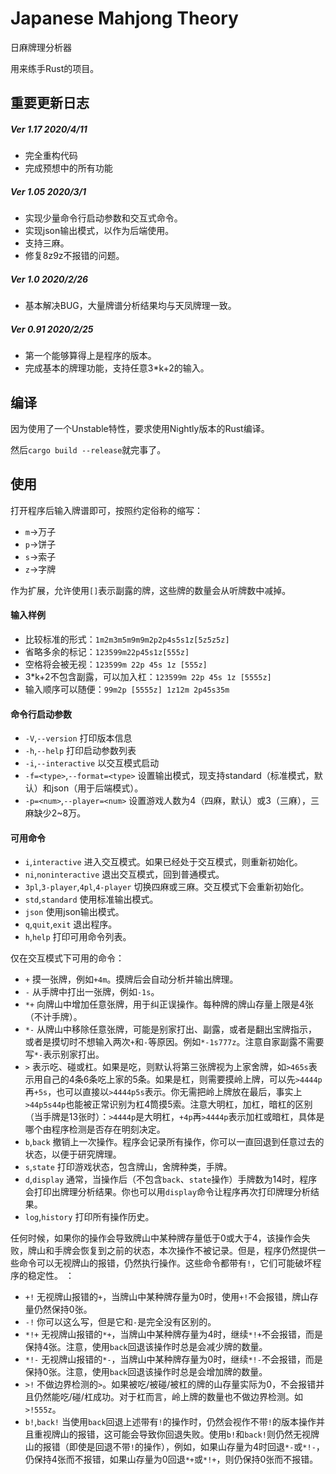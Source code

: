 # Japanese Mahjong Theory

日麻牌理分析器

用来练手Rust的项目。

## 重要更新日志

##### Ver 1.17 2020/4/11

* 完全重构代码
* 完成预想中的所有功能

##### Ver 1.05 2020/3/1

* 实现少量命令行启动参数和交互式命令。
* 实现json输出模式，以作为后端使用。
* 支持三麻。
* 修复8z9z不报错的问题。

##### Ver 1.0 2020/2/26

* 基本解决BUG，大量牌谱分析结果均与天凤牌理一致。

##### Ver 0.91 2020/2/25

* 第一个能够算得上是程序的版本。
* 完成基本的牌理功能，支持任意3*k+2的输入。

## 编译

因为使用了一个Unstable特性，要求使用Nightly版本的Rust编译。

然后`cargo build --release`就完事了。

## 使用

打开程序后输入牌谱即可，按照约定俗称的缩写：

* `m`->万子
* `p`->饼子
* `s`->索子
* `z`->字牌

作为扩展，允许使用`[]`表示副露的牌，这些牌的数量会从听牌数中减掉。

#### 输入样例

* 比较标准的形式：`1m2m3m5m9m9m2p2p4s5s1z[5z5z5z]`
* 省略多余的标记：`123599m22p45s1z[555z]`
* 空格将会被无视：`123599m 22p 45s 1z [555z]`
* 3*k+2不包含副露，可以加入杠：`123599m 22p 45s 1z [5555z]`
* 输入顺序可以随便：`99m2p [5555z] 1z12m 2p45s35m`

#### 命令行启动参数

* `-V`,`--version` 打印版本信息
* `-h`,`--help` 打印启动参数列表
* `-i`,`--interactive` 以交互模式启动
* `-f=<type>`,`--format=<type>` 设置输出模式，现支持standard（标准模式，默认）和json（用于后端模式）。
* `-p=<num>`,`--player=<num>` 设置游戏人数为4（四麻，默认）或3（三麻），三麻缺少2~8万。

#### 可用命令

* `i`,`interactive` 进入交互模式。如果已经处于交互模式，则重新初始化。
* `ni`,`noninteractive` 退出交互模式，回到普通模式。
* `3pl`,`3-player`,`4pl`,`4-player` 切换四麻或三麻。交互模式下会重新初始化。
* `std`,`standard` 使用标准输出模式。
* `json` 使用json输出模式。
* `q`,`quit`,`exit` 退出程序。
* `h`,`help` 打印可用命令列表。

仅在交互模式下可用的命令：

* `+` 摸一张牌，例如`+4m`。摸牌后会自动分析并输出牌理。
* `-` 从手牌中打出一张牌，例如`-1s`。
* `*+` 向牌山中增加任意张牌，用于纠正误操作。每种牌的牌山存量上限是4张（不计手牌）。
* `*-` 从牌山中移除任意张牌，可能是别家打出、副露，或者是翻出宝牌指示，或者是摸切时不想输入两次`+`和`-`等原因。例如`*-1s777z`。注意自家副露不需要写`*-`表示别家打出。
* `>` 表示吃、碰或杠。如果是吃，则默认将第三张牌视为上家舍牌，如`>465s`表示用自己的4条6条吃上家的5条。如果是杠，则需要摸岭上牌，可以先`>4444p`再`+5s`，也可以直接以`>4444p5s`表示。你无需把岭上牌放在最后，事实上`>44p5s44p`也能被正常识别为杠4筒摸5索。注意大明杠，加杠，暗杠的区别（当手牌是13张时）：`>4444p`是大明杠，`+4p`再`>4444p`表示加杠或暗杠，具体是哪个由程序检测是否存在明刻决定。
* `b`,`back` 撤销上一次操作。程序会记录所有操作，你可以一直回退到任意过去的状态，以便于研究牌理。
* `s`,`state` 打印游戏状态，包含牌山，舍牌种类，手牌。
* `d`,`display` 通常，当操作后（不包含`back`、`state`操作）手牌数为14时，程序会打印出牌理分析结果。你也可以用`display`命令让程序再次打印牌理分析结果。
* `log`,`history` 打印所有操作历史。

任何时候，如果你的操作会导致牌山中某种牌存量低于0或大于4，该操作会失败，牌山和手牌会恢复到之前的状态，本次操作不被记录。但是，程序仍然提供一些命令可以无视牌山的报错，仍然执行操作。这些命令都带有`!`，它们可能破坏程序的稳定性。 ：

* `+!` 无视牌山报错的`+`，当牌山中某种牌存量为0时，使用`+!`不会报错，牌山存量仍然保持0张。
* `-!` 你可以这么写，但是它和`-`是完全没有区别的。
* `*!+` 无视牌山报错的`*+`，当牌山中某种牌存量为4时，继续`*!+`不会报错，而是保持4张。注意，使用`back`回退该操作时总是会减少牌的数量。
* `*!-` 无视牌山报错的`*-`，当牌山中某种牌存量为0时，继续`*!-`不会报错，而是保持0张。注意，使用`back`回退该操作时总是会增加牌的数量。
* `>!` 不做边界检测的`>`。如果被吃/被碰/被杠的牌的山存量实际为0，不会报错并且仍然能吃/碰/杠成功。对于杠而言，岭上牌的数量也不做边界检测。如`>!555z`。
* `b!`,`back!` 当使用`back`回退上述带有`!`的操作时，仍然会视作不带`!`的版本操作并且重视牌山的报错，这可能会导致你回退失败。使用`b!`和`back!`则仍然无视牌山的报错（即使是回退不带`!`的操作），例如，如果山存量为4时回退`*-`或`*!-`，仍保持4张而不报错，如果山存量为0回退`*+`或`*!+`，则仍保持0张而不报错。
